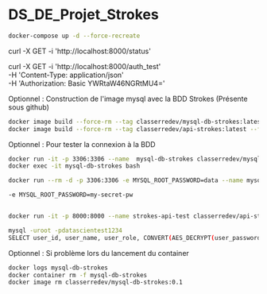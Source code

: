 # DS_DE_Projet_Strokes



```sh
docker-compose up -d --force-recreate
```


curl -X GET -i 'http://localhost:8000/status'

curl -X GET -i 'http://localhost:8000/auth_test' \
-H 'Content-Type: application/json' \
-H 'Authorization: Basic YWRtaW46NGRtMU4='


Optionnel : Construction de l'image mysql avec la BDD Strokes
(Présente sous github)
```sh
docker image build --force-rm --tag classerredev/mysql-db-strokes:latest --file dockerfile-db .
docker image build --force-rm --tag classerredev/api-strokes:latest --file dockerfile-api .
```

Optionnel : Pour tester la connexion à la BDD
```sh
docker run -it -p 3306:3306 --name  mysql-db-strokes classerredev/mysql-db-strokes:latest bash
docker exec -it mysql-db-strokes bash

docker run --rm -d -p 3306:3306 -e MYSQL_ROOT_PASSWORD=data --name mysql-db-strokes classerredev/mysql-db-strokes:latest

-e MYSQL_ROOT_PASSWORD=my-secret-pw


docker run -it -p 8000:8000 --name strokes-api-test classerredev/api-strokes:latest bash

mysql -uroot -pdatascientest1234
SELECT user_id, user_name, user_role, CONVERT(AES_DECRYPT(user_password, 'strokes') using utf8) AS user_password FROM strokes.users;
```

Optionnel : Si problème lors du lancement du container
```sh
docker logs mysql-db-strokes
docker container rm -f mysql-db-strokes
docker image rm classerredev/mysql-db-strokes:0.1
```

